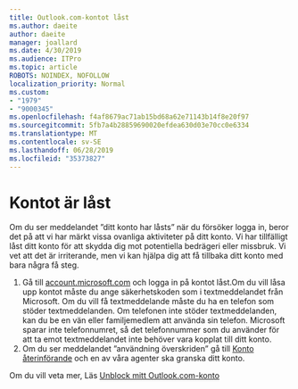 ```yaml
---
title: Outlook.com-kontot låst
ms.author: daeite
author: daeite
manager: joallard
ms.date: 4/30/2019
ms.audience: ITPro
ms.topic: article
ROBOTS: NOINDEX, NOFOLLOW
localization_priority: Normal
ms.custom:
- "1979"
- "9000345"
ms.openlocfilehash: f4af8679ac71ab15bd68a62e71143b14f8e20f97
ms.sourcegitcommit: 5fb7a4b28859690020efdea630d03e70cc0e6334
ms.translationtype: MT
ms.contentlocale: sv-SE
ms.lasthandoff: 06/28/2019
ms.locfileid: "35373827"
---
```

# <a name="account-locked"></a>Kontot är låst

Om du ser meddelandet ”ditt konto har låsts” när du försöker logga in, beror det på att vi har märkt vissa ovanliga aktiviteter på ditt konto. Vi har tillfälligt låst ditt konto för att skydda dig mot potentiella bedrägeri eller missbruk. Vi vet att det är irriterande, men vi kan hjälpa dig att få tillbaka ditt konto med bara några få steg.

1. Gå till [account.microsoft.com](https://go.microsoft.com/fwlink/?linkid=2090484) och logga in på kontot låst.Om du vill låsa upp kontot måste du ange säkerhetskoden som i textmeddelandet från Microsoft. Om du vill få textmeddelande måste du ha en telefon som stöder textmeddelanden. Om telefonen inte stöder textmeddelanden, kan du be en vän eller familjemedlem att använda sin telefon. Microsoft sparar inte telefonnumret, så det telefonnummer som du använder för att ta emot textmeddelandet inte behöver vara kopplat till ditt konto.
2. Om du ser meddelandet ”användning överskriden” gå till [Konto återinförande](https://go.microsoft.com/fwlink/?linkid=2090483) och en av våra agenter ska granska ditt konto.

Om du vill veta mer, Läs [Unblock mitt Outlook.com-konto](https://support.office.com/article/f4ad2701-d166-4d8b-8a6a-9af2a1f8a4c4) 